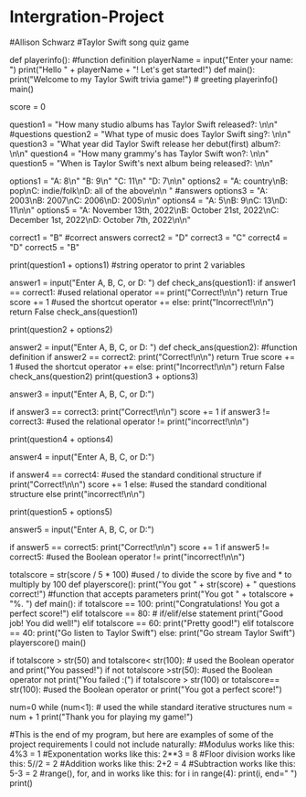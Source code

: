 # Intergration-Project
#Allison Schwarz
#Taylor Swift song quiz game

def playerinfo():                   #function definition
    playerName = input("Enter your name: ")
    print("Hello " + playerName + "! Let's get started!")
def main():
    print("Welcome to my Taylor Swift trivia game!")  # greeting
    playerinfo()
main()

score = 0

question1 = "How many studio albums has Taylor Swift released?: \n\n"  #questions
question2 = "What type of music does Taylor Swift sing?: \n\n"
question3 = "What year did Taylor Swift release her debut(first) album?: \n\n"
question4 = "How many grammy's has Taylor Swift won?: \n\n"
question5 = "When is Taylor Swift's next album being released?: \n\n"

options1 = "A: 8\n" "B: 9\n" "C: 11\n" "D: 7\n\n"
options2 = "A: country\nB: pop\nC: indie/folk\nD: all of the above\n\n "  #answers
options3 = "A: 2003\nB: 2007\nC: 2006\nD: 2005\n\n"
options4 = "A: 5\nB: 9\nC: 13\nD: 11\n\n"
options5 = "A: November 13th, 2022\nB: October 21st, 2022\nC: December 1st, 2022\nD: October 7th, 2022\n\n"

correct1 = "B"          #correct answers
correct2 = "D"
correct3 = "C"
correct4 = "D"
correct5 = "B"

print(question1 + options1)  #string operator to print 2 variables

answer1 = input("Enter A, B, C, or D: ")
def check_ans(question1):
    if answer1 == correct1:   #used relational operator ==
        print("Correct!\n\n")
        return True
        score += 1                #used the shortcut operator +=
    else:
        print("Incorrect!\n\n")
        return False
check_ans(question1)

print(question2 + options2)

answer2 = input("Enter A, B, C, or D: ")
def check_ans(question2):        #function definition
    if answer2 == correct2:
        print("Correct!\n\n")
        return True
        score += 1                #used the shortcut operator +=
    else:
        print("Incorrect!\n\n")
        return False
check_ans(question2)
print(question3 + options3)

answer3 = input("Enter A, B, C, or D:")

if answer3 == correct3:
    print("Correct!\n\n")
    score += 1
if answer3 != correct3:        #used the relational operator !=
    print("incorrect!\n\n")

print(question4 + options4)

answer4 = input("Enter A, B, C, or D:")

if answer4 == correct4:                #used the standard conditional structure if
    print("Correct!\n\n")
    score += 1
else:                                  #used the standard conditional structure else
    print("incorrect!\n\n")

print(question5 + options5)

answer5 = input("Enter A, B, C, or D:")

if answer5 == correct5:
    print("Correct!\n\n")
    score += 1
if answer5 != correct5:        #used the Boolean operator !=
    print("incorrect!\n\n")

totalscore = str(score / 5 * 100)       #used / to divide the score by five and * to multiply by 100
def playerscore():
    print("You got " + str(score) + " questions correct!")   #function that accepts parameters
    print("You got " + totalscore + "%. ")
def main():
    if totalscore == 100:
        print("Congratulations! You got a perfect score!")
    elif totalscore == 80:      # if/elif/else statement
        print("Good job! You did well!")
    elif totalscore == 60:
        print("Pretty good!")
    elif totalscore == 40:
        print("Go listen to Taylor Swift")
    else:
        print("Go stream Taylor Swift")
    playerscore()
main()

if totalscore > str(50) and totalscore< str(100):     # used the Boolean operator and
    print("You passed!")
if not totalscore >str(50):             #used the Boolean operator not
    print("You failed :(")
if totalscore > str(100) or totalscore== str(100):    #used the Boolean operator or
    print("You got a perfect score!")

num=0
while (num<1):                     # used the while standard iterative structures
    num = num + 1
    print("Thank you for playing my game!")


#This is the end of my program, but here are examples of some of the project requirements I could not include naturally:
    #Modulus works like this: 4%3 = 1
    #Exponentation works like this: 2**3 = 8
    #Floor division works like this: 5//2 = 2
    #Addition works like this: 2+2 = 4
    #Subtraction works like this: 5-3 = 2
    #range(), for, and in works like this:
for i in range(4):
    print(i, end=" ")
print()
